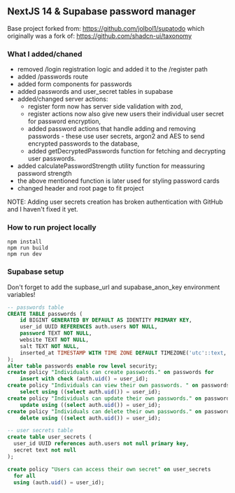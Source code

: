 ## NextJS 14 & Supabase password manager

Base project forked from: https://github.com/jolbol1/supatodo
which originally was a fork of: https://github.com/shadcn-ui/taxonomy

### What I added/chaned

- removed /login registration logic and added it to the /register path
- added /passwords route
- added form components for passwords
- added passwords and user_secret tables in supabase
- added/changed server actions:
    - register form now has server side validation with zod,
    - register actions now also give new users their individual user secret for password encryption,
    - added password actions that handle adding and removing passwords - these use user secrets, argon2 and AES to send encrypted passwords to the database,
    - added getDecryptedPasswords function for fetching and decrypting user passwords.
- added calculatePasswordStrength utility function for meassuring password strength
- the above mentioned function is later used for styling password cards
- changed header and root page to fit project

NOTE: Adding user secrets creation has broken authentication with GitHub and I haven't fixed it yet.

### How to run project locally

```
npm install
npm run build
npm run dev
```

### Supabase setup

Don't forget to add the supbase_url and supabase_anon_key environment variables!

```sql
-- passwords table
CREATE TABLE passwords (
    id BIGINT GENERATED BY DEFAULT AS IDENTITY PRIMARY KEY,
    user_id UUID REFERENCES auth.users NOT NULL,
    password TEXT NOT NULL,
    website TEXT NOT NULL,
    salt TEXT NOT NULL,
    inserted_at TIMESTAMP WITH TIME ZONE DEFAULT TIMEZONE('utc'::text, NOW()) NOT NULL
);
alter table passwords enable row level security;
create policy "Individuals can create passwords." on passwords for
    insert with check (auth.uid() = user_id);
create policy "Individuals can view their own passwords. " on passwords for
    select using ((select auth.uid()) = user_id);
create policy "Individuals can update their own passwords." on passwords for
    update using ((select auth.uid()) = user_id);
create policy "Individuals can delete their own passwords." on passwords for
    delete using ((select auth.uid()) = user_id);

-- user secrets table
create table user_secrets (
  user_id UUID references auth.users not null primary key,
  secret text not null
);

create policy "Users can access their own secret" on user_secrets
  for all
  using (auth.uid() = user_id);

```
